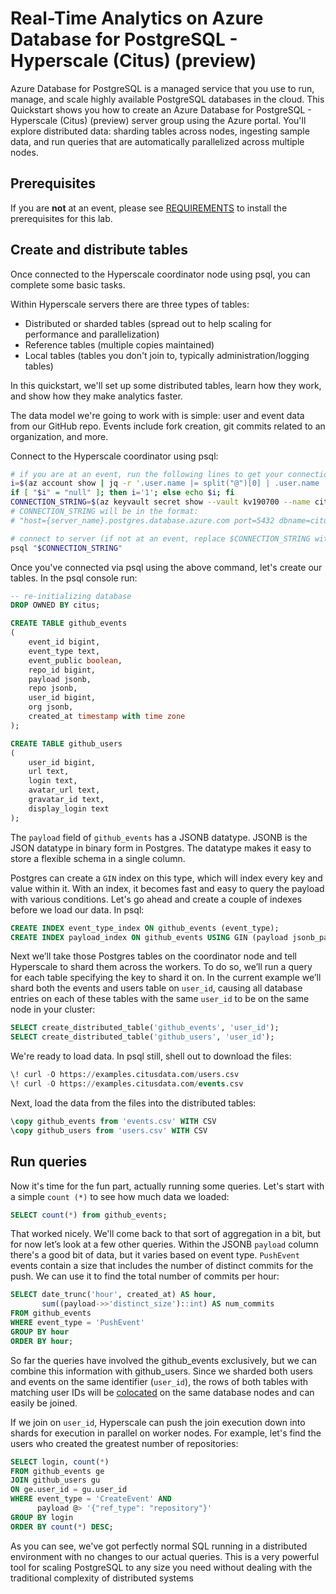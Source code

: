 # Real-Time Analytics on Azure Database for PostgreSQL - Hyperscale (Citus) (preview)

Azure Database for PostgreSQL is a managed service that you use to run, manage, and scale highly available PostgreSQL databases in the cloud. This Quickstart shows you how to create an Azure Database for PostgreSQL - Hyperscale (Citus) (preview) server group using the Azure portal. You'll explore distributed data: sharding tables across nodes, ingesting sample data, and run queries that are automatically parallelized across multiple nodes. 

## Prerequisites

If you are **not** at an event, please see [REQUIREMENTS](REQUIREMENTS.md) to install the prerequisites for this lab.

## Create and distribute tables

Once connected to the Hyperscale coordinator node using psql, you can complete some basic tasks.

Within Hyperscale servers there are three types of tables:

- Distributed or sharded tables (spread out to help scaling for performance and parallelization)
- Reference tables (multiple copies maintained)
- Local tables (tables you don't join to, typically administration/logging tables)

In this quickstart, we'll set up some distributed tables, learn how they work, and show how they make analytics faster.  

The data model we're going to work with is simple: user and event data from our GitHub repo. Events include fork creation, git commits related to an organization, and more.

Connect to the Hyperscale coordinator using psql:

```bash
# if you are at an event, run the following lines to get your connection string automatically
i=$(az account show | jq -r '.user.name |= split("@")[0] | .user.name |= split("-")[1] | .user.name')
if [ "$i" = "null" ]; then i='1'; else echo $i; fi
CONNECTION_STRING=$(az keyvault secret show --vault kv190700 --name citus-${i} | jq -r .value)
# CONNECTION_STRING will be in the format:
# "host={server_name}.postgres.database.azure.com port=5432 dbname=citus user=citus password={your_password} sslmode=require"

# connect to server (if not at an event, replace $CONNECTION_STRING with your connection string)
psql "$CONNECTION_STRING"
```

Once you've connected via psql using the above command, let's create our tables. In the psql console run:

```sql
-- re-initializing database
DROP OWNED BY citus;

CREATE TABLE github_events
(
    event_id bigint,
    event_type text,
    event_public boolean,
    repo_id bigint,
    payload jsonb,
    repo jsonb,
    user_id bigint,
    org jsonb,
    created_at timestamp with time zone
);

CREATE TABLE github_users
(
    user_id bigint,
    url text,
    login text,
    avatar_url text,
    gravatar_id text,
    display_login text
);
```

The `payload` field of `github_events` has a JSONB datatype. JSONB is the JSON datatype in binary form in Postgres. The datatype makes it easy to store a flexible schema in a single column.

Postgres can create a `GIN` index on this type, which will index every key and value within it. With an  index, it becomes fast and easy to query the payload with various conditions. Let's go ahead and create a couple of indexes before we load our data. In psql:

```sql
CREATE INDEX event_type_index ON github_events (event_type);
CREATE INDEX payload_index ON github_events USING GIN (payload jsonb_path_ops);
```

Next we’ll take those Postgres tables on the coordinator node and tell Hyperscale to shard them across the workers. To do so, we’ll run a query for each table specifying the key to shard it on. In the current example we’ll shard both the events and users table on `user_id`, causing all database entries on each of these tables with the same `user_id` to be on the same node in your cluster:

```sql
SELECT create_distributed_table('github_events', 'user_id');
SELECT create_distributed_table('github_users', 'user_id');
```

We're ready to load data. In psql still, shell out to download the files:

```sql
\! curl -O https://examples.citusdata.com/users.csv
\! curl -O https://examples.citusdata.com/events.csv
```

Next, load the data from the files into the distributed tables:

```sql
\copy github_events from 'events.csv' WITH CSV
\copy github_users from 'users.csv' WITH CSV
```

## Run queries

Now it's time for the fun part, actually running some queries. Let's start with a simple `count (*)` to see how much data we loaded:

```sql
SELECT count(*) from github_events;
```

That worked nicely. We'll come back to that sort of aggregation in a bit, but for now let’s look at a few other queries. Within the JSONB `payload` column there's a good bit of data, but it varies based on event type. `PushEvent` events contain a size that includes the number of distinct commits for the push. We can use it to find the total number of commits per hour:

```sql
SELECT date_trunc('hour', created_at) AS hour,
       sum((payload->>'distinct_size')::int) AS num_commits
FROM github_events
WHERE event_type = 'PushEvent'
GROUP BY hour
ORDER BY hour;
```

So far the queries have involved the github\_events exclusively, but we can combine this information with github\_users. Since we sharded both users and events on the same identifier (`user_id`), the rows of both tables with matching user IDs will be [colocated](https://docs.citusdata.com/en/stable/sharding/data_modeling.html#colocation) on the same database nodes and can easily be joined.

If we join on `user_id`, Hyperscale can push the join execution down into shards for execution in parallel on worker nodes. For example, let's find the users who created the greatest number of repositories:

```sql
SELECT login, count(*)
FROM github_events ge
JOIN github_users gu
ON ge.user_id = gu.user_id
WHERE event_type = 'CreateEvent' AND
      payload @> '{"ref_type": "repository"}'
GROUP BY login
ORDER BY count(*) DESC;
```

As you can see, we've got perfectly normal SQL running in a distributed environment with no changes to our actual queries. This is a very powerful tool for scaling PostgreSQL to any size you need without dealing with the traditional complexity of distributed systems
